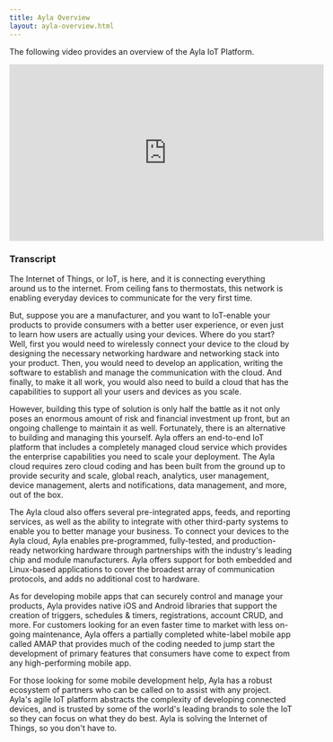 ```yaml
---
title: Ayla Overview
layout: ayla-overview.html
---
```


The following video provides an overview of the Ayla IoT Platform.

<iframe 
  width="560" 
  height="315" 
  src="https://www.youtube.com/embed/qmMH4I_RVno?rel=0&amp;showinfo=0" 
  frameborder="0" 
  allow="autoplay; 
  encrypted-media" 
  allowfullscreen>
</iframe>

<h3>Transcript</h3>

The Internet of Things, or IoT, is here, and it is connecting everything around us to the internet. From ceiling fans to thermostats, this network is enabling everyday devices to communicate for the very first time.

But, suppose you are a manufacturer, and you want to IoT-enable your products to provide consumers with a better user experience, or even just to learn how users are actually using your devices. Where do you start? Well, first you would need to wirelessly connect your device to the cloud by designing the necessary networking hardware and networking stack into your product. Then, you would need to develop an application, writing the software to establish and manage the communication with the cloud. And finally, to make it all work, you would also need to build a cloud that has the capabilities to support all your users and devices as you scale.

However, building this type of solution is only half the battle as it not only poses an enormous amount of risk and financial investment up front, but an ongoing challenge to maintain it as well. Fortunately, there is an alternative to building and managing this yourself. Ayla offers an end-to-end IoT platform that includes a completely managed cloud service which provides the enterprise capabilities you need to scale your deployment. The Ayla cloud requires zero cloud coding and has been built from the ground up to provide security and scale, global reach, analytics, user management, device management, alerts and notifications, data management, and more, out of the box.

The Ayla cloud also offers several pre-integrated apps, feeds, and reporting services, as well as the ability to integrate with other third-party systems to enable you to better manage your business. To connect your devices to the Ayla cloud, Ayla enables pre-programmed, fully-tested, and production-ready networking hardware through partnerships with the industry's leading chip and module manufacturers. Ayla offers support for both embedded and Linux-based applications to cover the broadest array of communication protocols, and adds no additional cost to hardware.

As for developing mobile apps that can securely control and manage your products, Ayla provides native iOS and Android libraries that support the creation of triggers, schedules & timers, registrations, account CRUD, and more. For customers looking for an even faster time to market with less on-going maintenance, Ayla offers a partially completed white-label mobile app called AMAP that provides much of the coding needed to jump start the development of primary features that consumers have come to expect from any high-performing mobile app.

For those looking for some mobile development help, Ayla has a robust ecosystem of partners who can be called on to assist with any project. Ayla's agile IoT platform abstracts the complexity of developing connected devices, and is trusted by some of the world's leading brands to sole the IoT so they can focus on what they do best. Ayla is solving the Internet of Things, so you don't have to.
